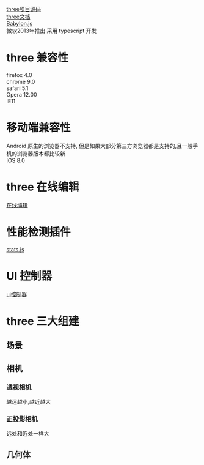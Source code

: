 [three项目源码](https://www.npmjs.com/package/three)  
[three文档](https://threejs.org/docs/index.html#manual/zh/introduction/Creating-a-scene)  
[Babylon.js](https://github.com/BabylonJS/Babylon.js)  
微软2013年推出 采用 typescript 开发

# three 兼容性  
firefox 4.0  
chrome 9.0  
safari 5.1  
Opera 12.00  
IE11  
# 移动端兼容性
Android 原生的浏览器不支持, 但是如果大部分第三方浏览器都是支持的,且一般手机的浏览器版本都比较新   
IOS 8.0  

# three 在线编辑
[在线编辑](https://threejs.org/editor/)

# 性能检测插件
[stats.js ](https://github.com/mrdoob/stats.js)  
# UI 控制器

[ui控制器](https://github.com/dataarts/dat.gui)



# three 三大组建
## 场景
## 相机
### 透视相机
越远越小,越近越大
### 正投影相机
远处和近处一样大
## 几何体
